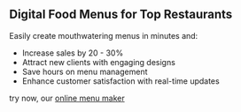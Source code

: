 ## Digital Food Menus for Top Restaurants

Easily create mouthwatering menus in minutes and:
- Increase sales by 20 - 30%
- Attract new clients with engaging designs
- Save hours on menu management
 - Enhance customer satisfaction with real-time updates

try now, our [online menu maker](https://1food.menu/)
